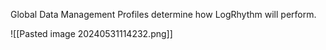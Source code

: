 
Global Data Management Profiles determine how LogRhythm will perform.

![[Pasted image 20240531114232.png]]

